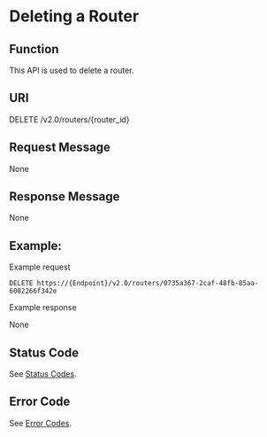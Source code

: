 # Deleting a Router<a name="vpc_router_0005"></a>

## Function<a name="section9421843205821"></a>

This API is used to delete a router.

## URI<a name="section23419693205821"></a>

DELETE /v2.0/routers/\{router\_id\}

## Request Message<a name="section43093027205821"></a>

None

## Response Message<a name="section7868753205821"></a>

None

## Example:<a name="section32068136205821"></a>

Example request

```
DELETE https://{Endpoint}/v2.0/routers/0735a367-2caf-48fb-85aa-6082266f342e
```

Example response

None

## Status Code<a name="section10470352390"></a>

See  [Status Codes](status-codes.md).

## Error Code<a name="section85821649202813"></a>

See  [Error Codes](error-codes.md).

